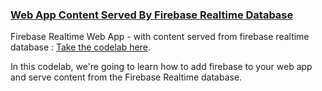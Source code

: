 ###  [Web App Content Served By Firebase Realtime Database](https://pwafire.org/developer/codelabs/firebase-database/)


Firebase Realtime Web App - with content served from firebase realtime database : [Take the codelab here](https://pwafire.org/developer/codelabs/firebase-database/).

In this codelab, we're going to learn how to add firebase to your web app and serve content from the Firebase Realtime database.
